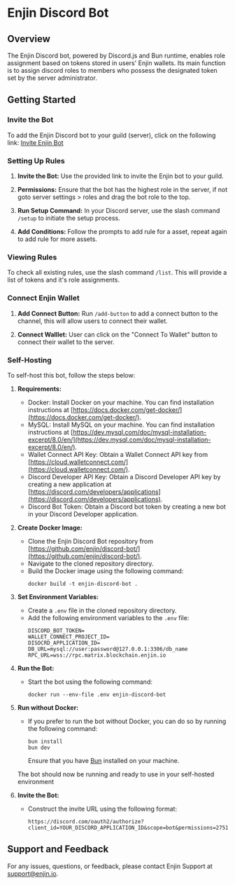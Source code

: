 # Enjin Discord Bot

## Overview

The Enjin Discord bot, powered by Discord.js and Bun runtime, enables role assignment based on tokens stored in users' Enjin wallets. Its main function is to assign discord roles to members who possess the designated token set by the server administrator.

## Getting Started

### Invite the Bot

To add the Enjin Discord bot to your guild (server), click on the following link: [Invite Enjin Bot](https://enjin.io/discord-bot)

### Setting Up Rules 

1. **Invite the Bot:** Use the provided link to invite the Enjin bot to your guild.

2. **Permissions:** Ensure that the bot has the highest role in the server, if not goto server settings > roles and drag the bot role to the top.

3. **Run Setup Command:** In your Discord server, use the slash command `/setup` to initiate the setup process.

4. **Add Conditions:** Follow the prompts to add rule for a asset, repeat again to add rule for more assets. 


### Viewing Rules

To check all existing rules, use the slash command `/list`. This will provide a list of tokens and it's role assignments.

### Connect Enjin Wallet

1. **Add Connect Button:** Run `/add-button` to add a connect button to the channel, this will allow users to connect their wallet.

2. **Connect Walllet:** User can click on the "Connect To Wallet" button to connect their wallet to the server.

### Self-Hosting

To self-host this bot, follow the steps below:

1. **Requirements:**
   - Docker: Install Docker on your machine. You can find installation instructions at [https://docs.docker.com/get-docker/](https://docs.docker.com/get-docker/).
   - MySQL: Install MySQL on your machine. You can find installation instructions at [https://dev.mysql.com/doc/mysql-installation-excerpt/8.0/en/](https://dev.mysql.com/doc/mysql-installation-excerpt/8.0/en/).
   - Wallet Connect API Key: Obtain a Wallet Connect API key from [https://cloud.walletconnect.com/](https://cloud.walletconnect.com/).
   - Discord Developer API Key: Obtain a Discord Developer API key by creating a new application at [https://discord.com/developers/applications](https://discord.com/developers/applications).
   - Discord Bot Token: Obtain a Discord bot token by creating a new bot in your Discord Developer application.

2. **Create Docker Image:**
   - Clone the Enjin Discord Bot repository from [https://github.com/enjin/discord-bot/](https://github.com/enjin/discord-bot/).
   - Navigate to the cloned repository directory.
   - Build the Docker image using the following command:
     ```
     docker build -t enjin-discord-bot .
     ```

3. **Set Environment Variables:**
   - Create a `.env` file in the cloned repository directory.
   - Add the following environment variables to the `.env` file:
     ```
     DISCORD_BOT_TOKEN=
     WALLET_CONNECT_PROJECT_ID=
     DISOCRD_APPLICATION_ID=
     DB_URL=mysql://user:password@127.0.0.1:3306/db_name
     RPC_URL=wss://rpc.matrix.blockchain.enjin.io
     ```

4. **Run the Bot:**
   - Start the bot using the following command:
     ```
     docker run --env-file .env enjin-discord-bot
     ```

5. **Run without Docker:**
    - If you prefer to run the bot without Docker, you can do so by running the following command:
      ```
      bun install
      bun dev
      ```
      Ensure that you have [Bun](https://bun.sh/) installed on your machine.

   The bot should now be running and ready to use in your self-hosted environment

5. **Invite the Bot:**
   - Construct the invite URL using the following format:
     ```
     https://discord.com/oauth2/authorize?client_id=YOUR_DISCORD_APPLICATION_ID&scope=bot&permissions=275146345536
     ```

## Support and Feedback

For any issues, questions, or feedback, please contact Enjin Support at [support@enjin.io](mailto:support@enjin.io).

